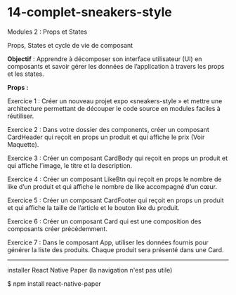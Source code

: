 # 14-complet-sneakers-style

Modules 2 : Props et States

Props, States et cycle de vie de composant

**Objectif** : Apprendre à décomposer son interface utilisateur (UI) en composants et savoir gérer les données de l’application à travers les props et les states.

**Props :**

Exercice 1 : Créer un nouveau projet expo  «sneakers-style » et mettre une architecture permettant de découper le code source en modules faciles à réutiliser.  

Exercice 2 : Dans votre dossier des components, créer un composant CardHeader qui reçoit en props un produit et qui affiche le prix (Voir Maquette).

Exercice 3 : Créer un composant CardBody qui reçoit en props un produit et qui affiche l’image, le titre et la description.

Exercice 4 : Créer un composant LikeBtn qui reçoit en props le nombre de like d’un produit et qui affiche le nombre de like accompagné d’un cœur.

Exercice 5 : Créer un composant CardFooter qui reçoit en props un produit et qui affiche la taille de l’article et le bouton like du produit.

Exercice 6 : Créer un composant Card qui est une composition des composants créer précédemment.

Exercice 7 : Dans le composant App, utiliser les données fournis pour générer la liste des produits. Chaque produit sera présenté dans une Card.

------

installer React Native Paper (la navigation n'est pas utile)

$ npm install react-native-paper
